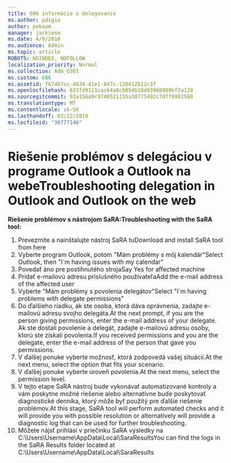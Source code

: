 ```yaml
---
title: 606 informácie o delegovanie
ms.author: pdigia
author: pebaum
manager: jackiesm
ms.date: 4/9/2018
ms.audience: Admin
ms.topic: article
ROBOTS: NOINDEX, NOFOLLOW
localization_priority: Normal
ms.collection: Adm_O365
ms.custom: 606
ms.assetid: f67467cc-d434-41e1-847c-120412b12c3f
ms.openlocfilehash: 633fd9111cac64a8cb85db18d03968089bf2a128
ms.sourcegitcommit: 03a156a9c9740521155a30775492c7dff0982588
ms.translationtype: MT
ms.contentlocale: sk-SK
ms.lasthandoff: 03/22/2019
ms.locfileid: "30777146"
---
```

# <a name="troubleshooting-delegation-in-outlook-and-outlook-on-the-web"></a><span data-ttu-id="3b05a-102">Riešenie problémov s delegáciou v programe Outlook a Outlook na webe</span><span class="sxs-lookup"><span data-stu-id="3b05a-102">Troubleshooting delegation in Outlook and Outlook on the web</span></span>

<span data-ttu-id="3b05a-103">**Riešenie problémov s nástrojom SaRA:**</span><span class="sxs-lookup"><span data-stu-id="3b05a-103">**Troubleshooting with the SaRA tool:**</span></span>

1. <span data-ttu-id="3b05a-104">Prevezmite a nainštalujte nástroj SaRA tu</span><span class="sxs-lookup"><span data-stu-id="3b05a-104">Download and install SaRA tool from here</span></span>
1. <span data-ttu-id="3b05a-105">Vyberte program Outlook, potom "Mám problémy s môj kalendár"</span><span class="sxs-lookup"><span data-stu-id="3b05a-105">Select Outlook, then "I\`m having issues with my calendar"</span></span>
1. <span data-ttu-id="3b05a-106">Povedať áno pre postihnutého stroja</span><span class="sxs-lookup"><span data-stu-id="3b05a-106">Say Yes for affected machine</span></span>
1. <span data-ttu-id="3b05a-107">Pridať e-mailovú adresu príslušného používateľa</span><span class="sxs-lookup"><span data-stu-id="3b05a-107">Add the e-mail address of the affected user</span></span>
1. <span data-ttu-id="3b05a-108">Vyberte "Mám problémy s povolenia delegátov"</span><span class="sxs-lookup"><span data-stu-id="3b05a-108">Select "I\`m having problems with delegate permissions"</span></span>
1. <span data-ttu-id="3b05a-109">Do ďalšieho riadku, ak ste osoba, ktorá dáva oprávnenia, zadajte e-mailovú adresu svojho delegáta.</span><span class="sxs-lookup"><span data-stu-id="3b05a-109">At the next prompt, if you are the person giving permissions, enter the e-mail address of your delegate.</span></span> <span data-ttu-id="3b05a-110">Ak ste dostali povolenie a delegát, zadajte e-mailovú adresu osoby, ktorú ste získali povolenia.</span><span class="sxs-lookup"><span data-stu-id="3b05a-110">If you received permissions and you are the delegate, enter the e-mail address of the person that gave you permissions.</span></span>
1. <span data-ttu-id="3b05a-111">V ďalšej ponuke vyberte možnosť, ktorá zodpovedá vašej situácii.</span><span class="sxs-lookup"><span data-stu-id="3b05a-111">At the next menu, select the option that fits your scenario.</span></span> 
1. <span data-ttu-id="3b05a-112">V ďalšej ponuke vyberte úroveň povolenia.</span><span class="sxs-lookup"><span data-stu-id="3b05a-112">At the next menu, select the permission level.</span></span>
1. <span data-ttu-id="3b05a-113">V tejto etape SaRA nástroj bude vykonávať automatizované kontroly a vám poskytne možné riešenie alebo alternatívne bude poskytovať diagnostické denníka, ktorý môže byť použitý pre ďalšie riešenie problémov.</span><span class="sxs-lookup"><span data-stu-id="3b05a-113">At this stage, SaRA tool will perform automated checks and it will provide you with possible resolution or alternatively will provide a diagnostic log that can be used for further troubleshooting.</span></span>
1. <span data-ttu-id="3b05a-114">Môžete nájsť prihlási v priečinku SaRA výsledky na C:\Users\Username\AppData\Local\SaraResults</span><span class="sxs-lookup"><span data-stu-id="3b05a-114">You can find the logs in the SaRA Results folder located at C:\Users\Username\AppData\Local\SaraResults</span></span>